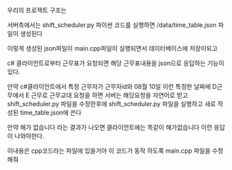 우리의 프로젝트 구조는 

서버측에서는  shift_scheduler.py 파이썬 코드를 실행하면 /data/time_table.json 파일이 생성된다

이렇게 생성된 json파일이 main.cpp파일이 실행되면서 데이터베이스에 저장이되고

c# 클라이언트로부터 근무표가 요청되면 해당 근무표내용을 json으로 응답하는 기능이 있다.

만약 c#클라이언트에서 특정 근무자가 
근무자id와 08월 10일 이런 특정한 날짜에 D근무에서 E 
근무로 근무교대 요청을 하면 서버는 해당요청을 
자연어로 받고 shift_scheduler.py 파일을 
수정한후에 shift_scheduler.py 파일을 실행하고 
새로 작성된 time_table.json에 쓴다 

만약 해가 없습니다 라는 결과가 나오면 클라이언트에는 
똑같이 해가없습니다 이런 응답이 나와야한다.

이내용은 cpp코드라는 파일에 있을거야
이 코드가 동작 하도록 main.cpp 파일을 수정해줘